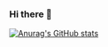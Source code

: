 ### Hi there 👋
[![Anurag's GitHub stats](https://github-readme-stats.vercel.app/api?username=ZaynQiu)](https://github.com/anuraghazra/github-readme-stats)
<!--
**ZaynQiu/ZaynQiu** is a ✨ _special_ ✨ repository because its `README.md` (this file) appears on your GitHub profile.

Here are some ideas to get you started:

- 🔭 I’m currently working on ...
- 🌱 I’m currently learning ...
- 👯 I’m looking to collaborate on ...
- 🤔 I’m looking for help with ...
- 💬 Ask me about ...
- 📫 How to reach me: ...
- 😄 Pronouns: ...
- ⚡ Fun fact: ...
-->
